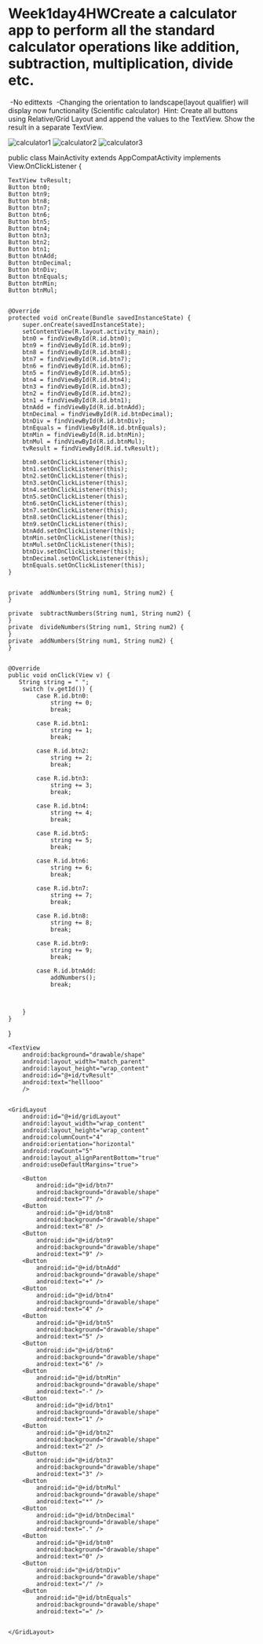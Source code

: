 # Week1day4HWCreate a calculator app to perform all the standard calculator operations like addition, subtraction, multiplication, divide etc. 
 -No edittexts
 -Changing the orientation to landscape(layout qualifier) will display now functionality (Scientific calculator)
 Hint: Create all buttons using Relative/Grid Layout and append the values to the TextView. Show the result in a separate TextView.
 
 ![calculator1](https://user-images.githubusercontent.com/51377425/59155539-ab2baf00-8a59-11e9-9b67-186d9a185948.png)
![calculator2](https://user-images.githubusercontent.com/51377425/59155541-acf57280-8a59-11e9-85db-154763159f50.png)
![calculator3](https://user-images.githubusercontent.com/51377425/59155543-aebf3600-8a59-11e9-8873-5f222e0cc70e.png)




 
 
 public class MainActivity extends AppCompatActivity implements View.OnClickListener {

    TextView tvResult;
    Button btn0;
    Button btn9;
    Button btn8;
    Button btn7;
    Button btn6;
    Button btn5;
    Button btn4;
    Button btn3;
    Button btn2;
    Button btn1;
    Button btnAdd;
    Button btnDecimal;
    Button btnDiv;
    Button btnEquals;
    Button btnMin;
    Button btnMul;


    @Override
    protected void onCreate(Bundle savedInstanceState) {
        super.onCreate(savedInstanceState);
        setContentView(R.layout.activity_main);
        btn0 = findViewById(R.id.btn0);
        btn9 = findViewById(R.id.btn9);
        btn8 = findViewById(R.id.btn8);
        btn7 = findViewById(R.id.btn7);
        btn6 = findViewById(R.id.btn6);
        btn5 = findViewById(R.id.btn5);
        btn4 = findViewById(R.id.btn4);
        btn3 = findViewById(R.id.btn3);
        btn2 = findViewById(R.id.btn2);
        btn1 = findViewById(R.id.btn1);
        btnAdd = findViewById(R.id.btnAdd);
        btnDecimal = findViewById(R.id.btnDecimal);
        btnDiv = findViewById(R.id.btnDiv);
        btnEquals = findViewById(R.id.btnEquals);
        btnMin = findViewById(R.id.btnMin);
        btnMul = findViewById(R.id.btnMul);
        tvResult = findViewById(R.id.tvResult);

        btn0.setOnClickListener(this);
        btn1.setOnClickListener(this);
        btn2.setOnClickListener(this);
        btn3.setOnClickListener(this);
        btn4.setOnClickListener(this);
        btn5.setOnClickListener(this);
        btn6.setOnClickListener(this);
        btn7.setOnClickListener(this);
        btn8.setOnClickListener(this);
        btn9.setOnClickListener(this);
        btnAdd.setOnClickListener(this);
        btnMin.setOnClickListener(this);
        btnMul.setOnClickListener(this);
        btnDiv.setOnClickListener(this);
        btnDecimal.setOnClickListener(this);
        btnEquals.setOnClickListener(this);
    }


    private  addNumbers(String num1, String num2) {
    }

    private  subtractNumbers(String num1, String num2) {
    }
    private  divideNumbers(String num1, String num2) {
    }
    private  addNumbers(String num1, String num2) {
    }


    @Override
    public void onClick(View v) {
       String string = " ";
        switch (v.getId()) {
            case R.id.btn0:
                string += 0;
                break;

            case R.id.btn1:
                string += 1;
                break;

            case R.id.btn2:
                string += 2;
                break;

            case R.id.btn3:
                string += 3;
                break;

            case R.id.btn4:
                string += 4;
                break;

            case R.id.btn5:
                string += 5;
                break;

            case R.id.btn6:
                string += 6;
                break;

            case R.id.btn7:
                string += 7;
                break;

            case R.id.btn8:
                string += 8;
                break;

            case R.id.btn9:
                string += 9;
                break;

            case R.id.btnAdd:
                addNumbers();
                break;



        }
    }
}

<?xml version="1.0" encoding="utf-8"?>
<RelativeLayout xmlns:android="http://schemas.android.com/apk/res/android"
    xmlns:app="http://schemas.android.com/apk/res-auto"
    xmlns:tools="http://schemas.android.com/tools"
    android:layout_width="match_parent"
    android:layout_height="match_parent"
    android:orientation="vertical"
    tools:context=".MainActivity">

    <TextView
        android:background="drawable/shape"
        android:layout_width="match_parent"
        android:layout_height="wrap_content"
        android:id="@+id/tvResult"
        android:text="helllooo"
        />


    <GridLayout
        android:id="@+id/gridLayout"
        android:layout_width="wrap_content"
        android:layout_height="wrap_content"
        android:columnCount="4"
        android:orientation="horizontal"
        android:rowCount="5"
        android:layout_alignParentBottom="true"
        android:useDefaultMargins="true">

        <Button
            android:id="@+id/btn7"
            android:background="drawable/shape"
            android:text="7" />
        <Button
            android:id="@+id/btn8"
            android:background="drawable/shape"
            android:text="8" />
        <Button
            android:id="@+id/btn9"
            android:background="drawable/shape"
            android:text="9" />
        <Button
            android:id="@+id/btnAdd"
            android:background="drawable/shape"
            android:text="+" />
        <Button
            android:id="@+id/btn4"
            android:background="drawable/shape"
            android:text="4" />
        <Button
            android:id="@+id/btn5"
            android:background="drawable/shape"
            android:text="5" />
        <Button
            android:id="@+id/btn6"
            android:background="drawable/shape"
            android:text="6" />
        <Button
            android:id="@+id/btnMin"
            android:background="drawable/shape"
            android:text="-" />
        <Button
            android:id="@+id/btn1"
            android:background="drawable/shape"
            android:text="1" />
        <Button
            android:id="@+id/btn2"
            android:background="drawable/shape"
            android:text="2" />
        <Button
            android:id="@+id/btn3"
            android:background="drawable/shape"
            android:text="3" />
        <Button
            android:id="@+id/btnMul"
            android:background="drawable/shape"
            android:text="*" />
        <Button
            android:id="@+id/btnDecimal"
            android:background="drawable/shape"
            android:text="." />
        <Button
            android:id="@+id/btn0"
            android:background="drawable/shape"
            android:text="0" />
        <Button
            android:id="@+id/btnDiv"
            android:background="drawable/shape"
            android:text="/" />
        <Button
            android:id="@+id/btnEquals"
            android:background="drawable/shape"
            android:text="=" />


    </GridLayout>




</RelativeLayout>
